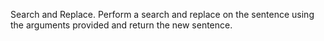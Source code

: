 Search and Replace.
Perform a search and replace on the sentence using the arguments provided and return the new sentence.